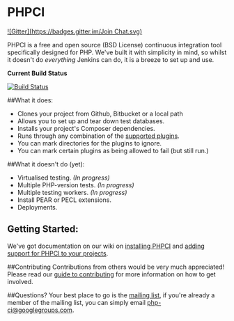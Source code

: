 PHPCI
=====
[![Gitter](https://badges.gitter.im/Join Chat.svg)](https://gitter.im/Block8/PHPCI?utm_source=badge&utm_medium=badge&utm_campaign=pr-badge&utm_content=badge)

PHPCI is a free and open source (BSD License) continuous integration tool specifically designed for PHP. We've  built it with simplicity in mind, so whilst it doesn't do *everything* Jenkins can do, it is a breeze to set up and use.

**Current Build Status**

[![Build Status](http://phpci.block8.net/build-status/image/2?branch=master)](http://phpci.block8.net/build-status/view/2?branch=master)

##What it does:
* Clones your project from Github, Bitbucket or a local path
* Allows you to set up and tear down test databases.
* Installs your project's Composer dependencies.
* Runs through any combination of the [supported plugins](https://github.com/Block8/PHPCI/wiki#plugins).
* You can mark directories for the plugins to ignore.
* You can mark certain plugins as being allowed to fail (but still run.)

##What it doesn't do (yet):
* Virtualised testing. *(In progress)*
* Multiple PHP-version tests. *(In progress)*
* Multiple testing workers. *(In progress)*
* Install PEAR or PECL extensions.
* Deployments.

## Getting Started:
We've got documentation on our wiki on [installing PHPCI](https://github.com/Block8/PHPCI/wiki/Installing-PHPCI) and [adding support for PHPCI to your projects](https://github.com/Block8/PHPCI/wiki/Adding-PHPCI-Support-to-Your-Projects).

##Contributing
Contributions from others would be very much appreciated! Please read our [guide to contributing](https://github.com/Block8/PHPCI/wiki/Contributing-to-PHPCI) for more information on how to get involved.

##Questions?
Your best place to go is the [mailing list](https://groups.google.com/forum/#!forum/php-ci), if you're already a member of the mailing list, you can simply email php-ci@googlegroups.com.
